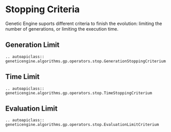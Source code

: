 # Stopping Criteria

Genetic Engine suports different criteria to finish the evolution: limiting the number of generations, or limiting the execution time.

## Generation Limit

```{eval-rst}
.. autoapiclass:: geneticengine.algorithms.gp.operators.stop.GenerationStoppingCriterium
```

## Time Limit

```{eval-rst}
.. autoapiclass:: geneticengine.algorithms.gp.operators.stop.TimeStoppingCriterium
```

## Evaluation Limit

```{eval-rst}
.. autoapiclass:: geneticengine.algorithms.gp.operators.stop.EvaluationLimitCriterium
```
